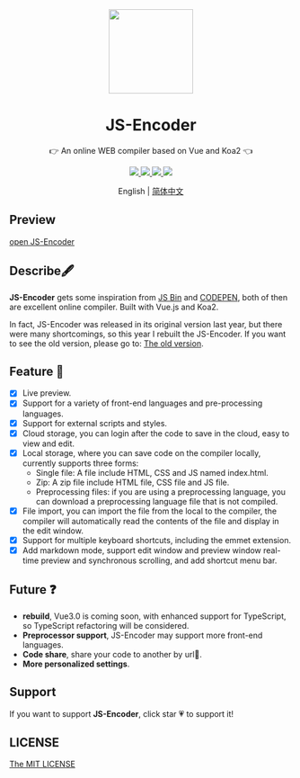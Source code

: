 <div align=center>
  <img width="150" src="https://github.com/Longgererer/JS-Encoder-Enhance/blob/master/src/assets/logo.svg"/>
</div>

<h1 align="center">JS-Encoder</h1>

<p align="center">👉 An online WEB compiler based on Vue and Koa2 👈</p>

<div align=center>
  <a href="https://travis-ci.org/Longgererer/JS-Encoder">
    <img src="https://img.shields.io/travis/Longgererer/JS-Encoder.svg?style=flat-square"/>
  </a>
  <a href="https://github.styleci.io/repos/190842308">
    <img src="https://img.shields.io/badge/StyleCI-passed-green.svg?style=flat-square"/>
  </a>
  <a href="https://github.com/prettier/prettier">
    <img src="https://img.shields.io/badge/code_style-prettier-ff69b4.svg?style=flat-square"/>
  </a>
  <a href="https://github.com/Longgererer/JS-Encoder/blob/master/LICENSE">
    <img src="https://img.shields.io/badge/LICENSE-MIT-blue.svg?style=flat-square"/>
  </a>
</div>

<p align="center">English | <a href="https://github.com/Longgererer/JS-Encoder/blob/master/READMECN.md">简体中文</a></p>

## Preview

[open JS-Encoder](https://www.lliiooiill.cn/JSEncoderEnhance/)

## Describe🖋

**JS-Encoder** gets some inspiration from [JS Bin](https://jsbin.com) and [CODEPEN](https://codepen.io/pen/), both of then are excellent online compiler. Built with Vue.js and Koa2.

In fact, JS-Encoder was released in its original version last year, but there were many shortcomings, so this year I rebuilt the JS-Encoder. If you want to see the old version, please go to: [The old version](https://www.lliiooiill.cn/jsencoder).

## Feature 🌟

- [x] Live preview.
- [x] Support for a variety of front-end languages and pre-processing languages.
- [x] Support for external scripts and styles.
- [x] Cloud storage, you can login after the code to save in the cloud, easy to view and edit.
- [x] Local storage, where you can save code on the compiler locally, currently supports three forms:
  - Single file: A file include HTML, CSS and JS named index.html.
  - Zip: A zip file include HTML file, CSS file and JS file.
  - Preprocessing files: if you are using a preprocessing language, you can download a preprocessing language file that is not compiled.
- [x] File import, you can import the file from the local to the compiler, the compiler will automatically read the contents of the file and display in the edit window.
- [x] Support for multiple keyboard shortcuts, including the emmet extension.
- [x] Add markdown mode, support edit window and preview window real-time preview and synchronous scrolling, and add shortcut menu bar.

## Future ❓

- **rebuild**, Vue3.0 is coming soon, with enhanced support for TypeScript, so TypeScript refactoring will be considered.
- **Preprocessor support**, JS-Encoder may support more front-end languages.
- **Code share**, share your code to another by url🔗.
- **More personalized settings**.

## Support

If you want to support **JS-Encoder**, click star 💗 to support it!

## LICENSE

[The MIT LICENSE](https://github.com/Longgererer/JS-Encoder/blob/master/LICENSE)

